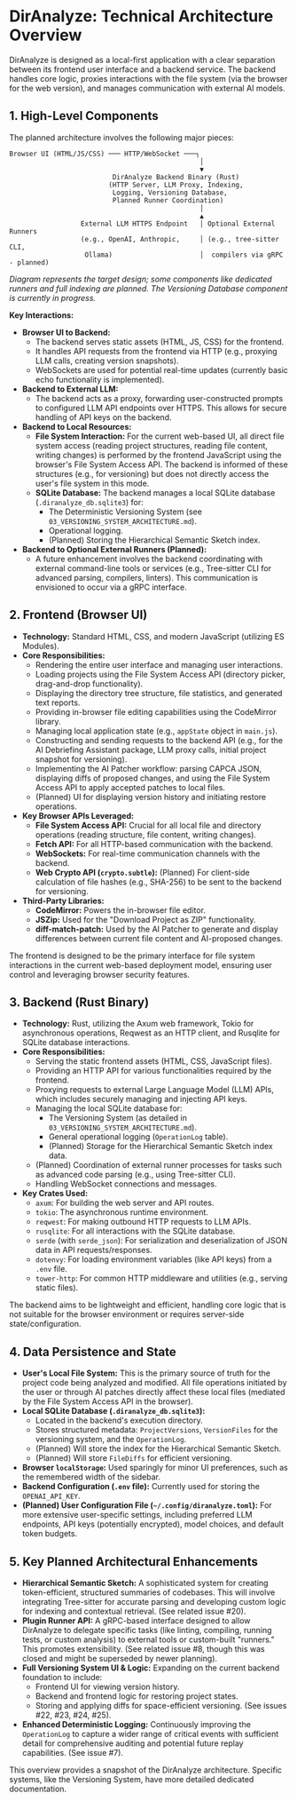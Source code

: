 <!--
AI UPDATE INSTRUCTIONS:
This document provides a high-level overview of DirAnalyze's technical architecture.
To update this document:
1. If the main architecture diagram changes (e.g., adding a major new component like a dedicated runner service), update the diagram (represented as text/code block here) and its textual explanation.
2. If significant changes occur in the backend (Rust) or frontend (JS) that alter their core responsibilities or interaction patterns at a high level, summarize these changes.
3. Ensure links to more detailed architecture documents (like for the Versioning System) are current.
4. If new major architectural components are planned (e.g., Semantic Sketch, Plugin API), add brief introductory sections for them, noting their planned status.
Provide the complete updated Markdown content for this file.
-->

# DirAnalyze: Technical Architecture Overview

DirAnalyze is designed as a local-first application with a clear separation between its frontend user interface and a backend service. The backend handles core logic, proxies interactions with the file system (via the browser for the web version), and manages communication with external AI models.

## 1. High-Level Components

The planned architecture involves the following major pieces:

```text
Browser UI (HTML/JS/CSS) ─── HTTP/WebSocket ───┐
                                                │
                                                ▼
                          DirAnalyze Backend Binary (Rust)
                         (HTTP Server, LLM Proxy, Indexing,
                          Logging, Versioning Database,
                          Planned Runner Coordination)
                                                │
                                                ▲
                  External LLM HTTPS Endpoint   │ Optional External Runners
                  (e.g., OpenAI, Anthropic,     │ (e.g., tree-sitter CLI,
                   Ollama)                      │  compilers via gRPC - planned)
```

*Diagram represents the target design; some components like dedicated runners and full indexing are planned. The Versioning Database component is currently in progress.*

**Key Interactions:**

*   **Browser UI to Backend:**
    *   The backend serves static assets (HTML, JS, CSS) for the frontend.
    *   It handles API requests from the frontend via HTTP (e.g., proxying LLM calls, creating version snapshots).
    *   WebSockets are used for potential real-time updates (currently basic echo functionality is implemented).
*   **Backend to External LLM:**
    *   The backend acts as a proxy, forwarding user-constructed prompts to configured LLM API endpoints over HTTPS. This allows for secure handling of API keys on the backend.
*   **Backend to Local Resources:**
    *   **File System Interaction:** For the current web-based UI, all direct file system access (reading project structures, reading file content, writing changes) is performed by the frontend JavaScript using the browser's File System Access API. The backend is informed of these structures (e.g., for versioning) but does not directly access the user's file system in this mode.
    *   **SQLite Database:** The backend manages a local SQLite database (`.diranalyze_db.sqlite3`) for:
        *   The Deterministic Versioning System (see `03_VERSIONING_SYSTEM_ARCHITECTURE.md`).
        *   Operational logging.
        *   (Planned) Storing the Hierarchical Semantic Sketch index.
*   **Backend to Optional External Runners (Planned):**
    *   A future enhancement involves the backend coordinating with external command-line tools or services (e.g., Tree-sitter CLI for advanced parsing, compilers, linters). This communication is envisioned to occur via a gRPC interface.

## 2. Frontend (Browser UI)

*   **Technology:** Standard HTML, CSS, and modern JavaScript (utilizing ES Modules).
*   **Core Responsibilities:**
    *   Rendering the entire user interface and managing user interactions.
    *   Loading projects using the File System Access API (directory picker, drag-and-drop functionality).
    *   Displaying the directory tree structure, file statistics, and generated text reports.
    *   Providing in-browser file editing capabilities using the CodeMirror library.
    *   Managing local application state (e.g., `appState` object in `main.js`).
    *   Constructing and sending requests to the backend API (e.g., for the AI Debriefing Assistant package, LLM proxy calls, initial project snapshot for versioning).
    *   Implementing the AI Patcher workflow: parsing CAPCA JSON, displaying diffs of proposed changes, and using the File System Access API to apply accepted patches to local files.
    *   (Planned) UI for displaying version history and initiating restore operations.
*   **Key Browser APIs Leveraged:**
    *   **File System Access API:** Crucial for all local file and directory operations (reading structure, file content, writing changes).
    *   **Fetch API:** For all HTTP-based communication with the backend.
    *   **WebSockets:** For real-time communication channels with the backend.
    *   **Web Crypto API (`crypto.subtle`):** (Planned) For client-side calculation of file hashes (e.g., SHA-256) to be sent to the backend for versioning.
*   **Third-Party Libraries:**
    *   **CodeMirror:** Powers the in-browser file editor.
    *   **JSZip:** Used for the "Download Project as ZIP" functionality.
    *   **diff-match-patch:** Used by the AI Patcher to generate and display differences between current file content and AI-proposed changes.

The frontend is designed to be the primary interface for file system interactions in the current web-based deployment model, ensuring user control and leveraging browser security features.

## 3. Backend (Rust Binary)

*   **Technology:** Rust, utilizing the Axum web framework, Tokio for asynchronous operations, Reqwest as an HTTP client, and Rusqlite for SQLite database interactions.
*   **Core Responsibilities:**
    *   Serving the static frontend assets (HTML, CSS, JavaScript files).
    *   Providing an HTTP API for various functionalities required by the frontend.
    *   Proxying requests to external Large Language Model (LLM) APIs, which includes securely managing and injecting API keys.
    *   Managing the local SQLite database for:
        *   The Versioning System (as detailed in `03_VERSIONING_SYSTEM_ARCHITECTURE.md`).
        *   General operational logging (`OperationLog` table).
        *   (Planned) Storage for the Hierarchical Semantic Sketch index data.
    *   (Planned) Coordination of external runner processes for tasks such as advanced code parsing (e.g., using Tree-sitter CLI).
    *   Handling WebSocket connections and messages.
*   **Key Crates Used:**
    *   `axum`: For building the web server and API routes.
    *   `tokio`: The asynchronous runtime environment.
    *   `reqwest`: For making outbound HTTP requests to LLM APIs.
    *   `rusqlite`: For all interactions with the SQLite database.
    *   `serde` (with `serde_json`): For serialization and deserialization of JSON data in API requests/responses.
    *   `dotenvy`: For loading environment variables (like API keys) from a `.env` file.
    *   `tower-http`: For common HTTP middleware and utilities (e.g., serving static files).

The backend aims to be lightweight and efficient, handling core logic that is not suitable for the browser environment or requires server-side state/configuration.

## 4. Data Persistence and State

*   **User's Local File System:** This is the primary source of truth for the project code being analyzed and modified. All file operations initiated by the user or through AI patches directly affect these local files (mediated by the File System Access API in the browser).
*   **Local SQLite Database (`.diranalyze_db.sqlite3`):**
    *   Located in the backend's execution directory.
    *   Stores structured metadata: `ProjectVersions`, `VersionFiles` for the versioning system, and the `OperationLog`.
    *   (Planned) Will store the index for the Hierarchical Semantic Sketch.
    *   (Planned) Will store `FileDiffs` for efficient versioning.
*   **Browser `localStorage`:** Used sparingly for minor UI preferences, such as the remembered width of the sidebar.
*   **Backend Configuration (`.env` file):** Currently used for storing the `OPENAI_API_KEY`.
*   **(Planned) User Configuration File (`~/.config/diranalyze.toml`):** For more extensive user-specific settings, including preferred LLM endpoints, API keys (potentially encrypted), model choices, and default token budgets.

## 5. Key Planned Architectural Enhancements

*   **Hierarchical Semantic Sketch:** A sophisticated system for creating token-efficient, structured summaries of codebases. This will involve integrating Tree-sitter for accurate parsing and developing custom logic for indexing and contextual retrieval. (See related issue #20).
*   **Plugin Runner API:** A gRPC-based interface designed to allow DirAnalyze to delegate specific tasks (like linting, compiling, running tests, or custom analysis) to external tools or custom-built "runners." This promotes extensibility. (See related issue #8, though this was closed and might be superseded by newer planning).
*   **Full Versioning System UI & Logic:** Expanding on the current backend foundation to include:
    *   Frontend UI for viewing version history.
    *   Backend and frontend logic for restoring project states.
    *   Storing and applying diffs for space-efficient versioning. (See issues #22, #23, #24, #25).
*   **Enhanced Deterministic Logging:** Continuously improving the `OperationLog` to capture a wider range of critical events with sufficient detail for comprehensive auditing and potential future replay capabilities. (See issue #7).

This overview provides a snapshot of the DirAnalyze architecture. Specific systems, like the Versioning System, have more detailed dedicated documentation.